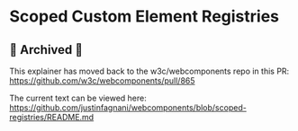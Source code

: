 # Scoped Custom Element Registries

## 🚧 Archived 🚧

This explainer has moved back to the w3c/webcomponents repo in this PR: https://github.com/w3c/webcomponents/pull/865

The current text can be viewed here: https://github.com/justinfagnani/webcomponents/blob/scoped-registries/README.md
